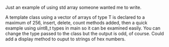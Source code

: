 <p>Just an example of using std array someone wanted me to write.</p>

<p>A template class using a vector of arrays of type T is declared to a maximum of 256, insert, delete, count methods added, then a quick example using uint8_t types in main so it can be examined easily. You can change the type passed to the class but the output is odd, of course. Could add a display method to ouput to strings of hex numbers.</p>

